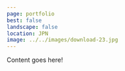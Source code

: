 ```yaml
---
page: portfolio
best: false
landscape: false
location: JPN
image: ../../images/download-23.jpg
---
```

Content goes here!
